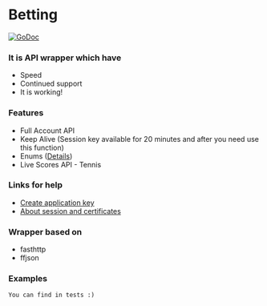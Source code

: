 # Betting

[![GoDoc](https://godoc.org/github.com/Nyarum/betting?status.svg)](https://godoc.org/github.com/Nyarum/betting)

### It is API wrapper which have
- Speed
- Continued support
- It is working!

### Features
- Full Account API
- Keep Alive (Session key available for 20 minutes and after you need use this function)
- Enums ([Details](https://api.developer.betfair.com/services/webapps/docs/display/1smk3cen4v3lu3yomq5qye0ni/Betting+Enums))
- Live Scores API - Tennis

### Links for help
- [Create application key](http://docs.developer.betfair.com/docs/display/1smk3cen4v3lu3yomq5qye0ni/Application+Keys)
- [About session and certificates](http://docs.developer.betfair.com/docs/display/1smk3cen4v3lu3yomq5qye0ni/Non-Interactive+%28bot%29+login)

### Wrapper based on
- fasthttp
- ffjson

### Examples
```
You can find in tests :)
```
